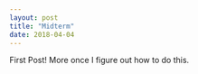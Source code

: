 ```yaml
---
layout: post
title: "Midterm"
date: 2018-04-04
---
```


First Post! More once I figure out how to do this. 
